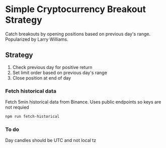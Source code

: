 # Simple Cryptocurrency Breakout Strategy

Catch breakouts by opening positions based on previous day's range. Popularized by Larry Williams.

## Strategy

1. Check previous day for positive return
2. Set limit order based on previous day's range
3. Close position at end of day

### Fetch historical data

Fetch 5min historical data from Binance. Uses public endpoints so keys are not requied

```bash
npm run fetch-historical
```

### To do

Day candles should be UTC and not local tz

